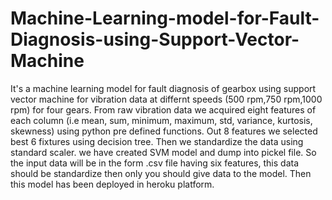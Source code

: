 # Machine-Learning-model-for-Fault-Diagnosis-using-Support-Vector-Machine
It's a machine learning model for fault diagnosis of gearbox using support vector machine for vibration data at differnt speeds (500 rpm,750 rpm,1000 rpm) for four gears.
From raw vibration data we acquired eight features of each column (i.e mean, sum, minimum, maximum, std, variance, kurtosis, skewness) using python pre defined functions.
Out 8 features we selected best 6 fixtures using decision tree.
Then we standardize the data using standard scaler.
we have created SVM model and dump into pickel file.
So the input data will be in the form .csv file having six features, this data should be standardize then only you should give data to the model.
Then this model has been deployed in heroku platform.
